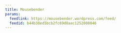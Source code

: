 ```yaml
---
title: Mousebender
params:
  feedlink: https://mousebender.wordpress.com/feed/
  feedid: b44b38ed5bcb2fc69d8aac1252008046
---
```

